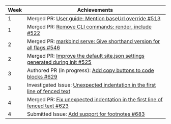 Week | Achievements
---- | ------------
1 | Merged PR: [User guide: Mention baseUrl override #513](https://github.com/MarkBind/markbind/pull/513)
1 | Merged PR: [Remove CLI commands: render, include #522](https://github.com/MarkBind/markbind/pull/522)
2 | Merged PR: [markbind serve: Give shorthand version for all flags #546](https://github.com/MarkBind/markbind/pull/546)
2 | Merged PR: [Improve the default site.json settings generated during init #525](https://github.com/MarkBind/markbind/pull/525)
3 | Authored PR (in progress): [Add copy buttons to code blocks #629](https://github.com/MarkBind/markbind/pull/629)
3 | Investigated Issue: [Unexpected indentation in the first line of fenced text](https://github.com/MarkBind/markbind/issues/618)
4 | Merged PR: [Fix unexpected indentation in the first line of fenced text #623](https://github.com/MarkBind/markbind/pull/623)
4 | Submitted Issue: [Add support for footnotes #683](https://github.com/MarkBind/markbind/issues/683)
